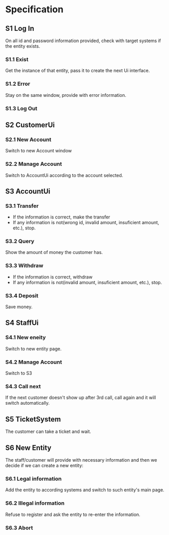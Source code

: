 # Specification

## S1 Log In
On all id and password information provided, check with target systems if the entity exists.
### S1.1 Exist
Get the instance of that entity, pass it to create the next Ui interface.
### S1.2 Error
Stay on the same window, provide with error information.
### S1.3 Log Out

## S2 CustomerUi
### S2.1 New Account
Switch to new Account window
### S2.2 Manage Account
Switch to AccountUi according to the account selected.

## S3 AccountUi
### S3.1 Transfer
- If the information is correct, make the transfer
- If any information is not(wrong id, invalid amount, insuficient amount, etc.), stop.
### S3.2 Query
Show the amount of money the customer has.
### S3.3 Withdraw
- If the information is correct, withdraw
- If any information is not(invalid amount, insuficient amount, etc.), stop.
### S3.4 Deposit
Save money.

## S4 StaffUi
### S4.1 New eneity
Switch to new entity page.
### S4.2 Manage Account
Switch to S3
### S4.3 Call next
If the next customer doesn't show up after 3rd call, call again and it will switch automatically.

## S5 TicketSystem
The customer can take a ticket and wait.

## S6 New Entity
The staff/customer will provide with necessary information and then we decide if we can create a new entity:

### S6.1 Legal information
Add the entity to according systems and switch to such entity's main page.
### S6.2 Illegal information
Refuse to register and ask the entity to re-enter the information.
### S6.3 Abort

